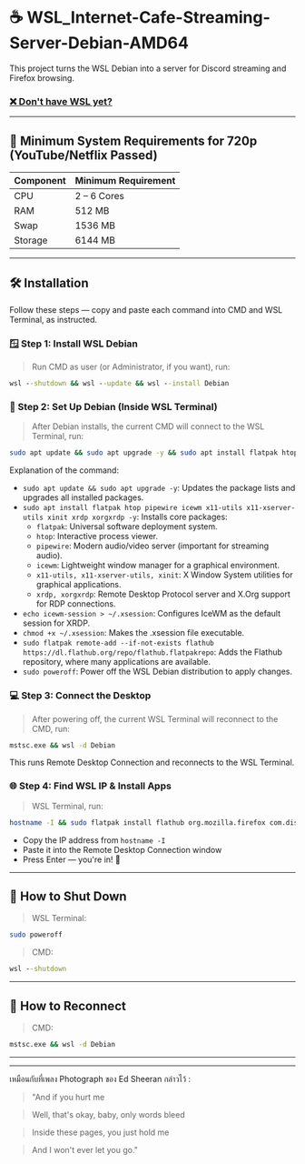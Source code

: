 # ☕ WSL_Internet-Cafe-Streaming-Server-Debian-AMD64

This project turns the WSL Debian into a server for Discord streaming and Firefox browsing.

### [❌ Don't have WSL yet?](https://github.com/neew1152/Installation-and-Configuration-WSL)

---

## 🧠 Minimum System Requirements for 720p (YouTube/Netflix Passed)

| Component | Minimum Requirement |
|-----------|---------------------|
| CPU       | 2 – 6 Cores         |
| RAM       | 512 MB              |
| Swap      | 1536 MB             |
| Storage   | 6144 MB             |

---

## 🛠️ Installation

Follow these steps — copy and paste each command into CMD and WSL Terminal, as instructed.

### 🪟 Step 1: Install WSL Debian

> Run CMD as user (or Administrator, if you want), run:

```cmd
wsl --shutdown && wsl --update && wsl --install Debian
```

### 🐧 Step 2: Set Up Debian (Inside WSL Terminal)

> After Debian installs, the current CMD will connect to the WSL Terminal, run:

```bash
sudo apt update && sudo apt upgrade -y && sudo apt install flatpak htop pipewire icewm x11-utils x11-xserver-utils xinit xrdp xorgxrdp -y && echo icewm-session > ~/.xsession && chmod +x ~/.xsession && sudo flatpak remote-add --if-not-exists flathub https://dl.flathub.org/repo/flathub.flatpakrepo && sudo poweroff
```

Explanation of the command:
*   `sudo apt update && sudo apt upgrade -y`: Updates the package lists and upgrades all installed packages.
*   `sudo apt install flatpak htop pipewire icewm x11-utils x11-xserver-utils xinit xrdp xorgxrdp -y`: Installs core packages:
    *   `flatpak`: Universal software deployment system.
    *   `htop`: Interactive process viewer.
    *   `pipewire`: Modern audio/video server (important for streaming audio).
    *   `icewm`: Lightweight window manager for a graphical environment.
    *   `x11-utils, x11-xserver-utils, xinit`: X Window System utilities for graphical applications.
    *   `xrdp, xorgxrdp`: Remote Desktop Protocol server and X.Org support for RDP connections.
*   `echo icewm-session > ~/.xsession`: Configures IceWM as the default session for XRDP.
*   `chmod +x ~/.xsession`: Makes the .xsession file executable.
*   `sudo flatpak remote-add --if-not-exists flathub https://dl.flathub.org/repo/flathub.flatpakrepo`: Adds the Flathub repository, where many applications are available.
*   `sudo poweroff`: Power off the WSL Debian distribution to apply changes.

### 💻 Step 3: Connect the Desktop

> After powering off, the current WSL Terminal will reconnect to the CMD, run:

```cmd
mstsc.exe && wsl -d Debian
```

This runs Remote Desktop Connection and reconnects to the WSL Terminal.

### 🌐 Step 4: Find WSL IP & Install Apps

> WSL Terminal, run:

```bash
hostname -I && sudo flatpak install flathub org.mozilla.firefox com.discordapp.Discord
```

* Copy the IP address from `hostname -I`
* Paste it into the Remote Desktop Connection window
* Press Enter — you're in! 🎉

---

## 📴 How to Shut Down

> WSL Terminal:

```bash
sudo poweroff
```

> CMD:

```cmd
wsl --shutdown
```

---

## 🔁 How to Reconnect

> CMD:

```cmd
mstsc.exe && wsl -d Debian
```

---
---

เหมือนกับที่เพลง Photograph ของ Ed Sheeran กล่าวไว้ :

> "And if you hurt me

> Well, that's okay, baby, only words bleed

> Inside these pages, you just hold me

> And I won't ever let you go."
